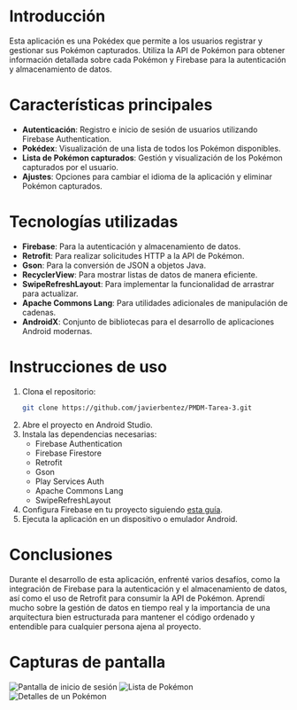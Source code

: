 # Introducción

Esta aplicación es una Pokédex que permite a los usuarios registrar y gestionar sus Pokémon capturados. Utiliza la API de Pokémon para obtener información detallada sobre cada Pokémon y Firebase para la autenticación y almacenamiento de datos.

# Características principales

- **Autenticación**: Registro e inicio de sesión de usuarios utilizando Firebase Authentication.
- **Pokédex**: Visualización de una lista de todos los Pokémon disponibles.
- **Lista de Pokémon capturados**: Gestión y visualización de los Pokémon capturados por el usuario.
- **Ajustes**: Opciones para cambiar el idioma de la aplicación y eliminar Pokémon capturados.

# Tecnologías utilizadas

- **Firebase**: Para la autenticación y almacenamiento de datos.
- **Retrofit**: Para realizar solicitudes HTTP a la API de Pokémon.
- **Gson**: Para la conversión de JSON a objetos Java.
- **RecyclerView**: Para mostrar listas de datos de manera eficiente.
- **SwipeRefreshLayout**: Para implementar la funcionalidad de arrastrar para actualizar.
- **Apache Commons Lang**: Para utilidades adicionales de manipulación de cadenas.
- **AndroidX**: Conjunto de bibliotecas para el desarrollo de aplicaciones Android modernas.

# Instrucciones de uso

1. Clona el repositorio:
    ```bash
    git clone https://github.com/javierbentez/PMDM-Tarea-3.git
    ```
2. Abre el proyecto en Android Studio.
3. Instala las dependencias necesarias:
    - Firebase Authentication
    - Firebase Firestore
    - Retrofit
    - Gson
    - Play Services Auth
    - Apache Commons Lang
    - SwipeRefreshLayout
4. Configura Firebase en tu proyecto siguiendo [esta guía](https://firebase.google.com/docs/android/setup).
5. Ejecuta la aplicación en un dispositivo o emulador Android.

# Conclusiones

Durante el desarrollo de esta aplicación, enfrenté varios desafíos, como la integración de Firebase para la autenticación y el almacenamiento de datos, así como el uso de Retrofit para consumir la API de Pokémon. Aprendí mucho sobre la gestión de datos en tiempo real y la importancia de una arquitectura bien estructurada para mantener el código ordenado y entendible para cualquier persona ajena al proyecto.

# Capturas de pantalla

![Pantalla de inicio de sesión](images/login.jpg)
![Lista de Pokémon](images/pokemons.jpg)
![Detalles de un Pokémon](images/details.jpg)